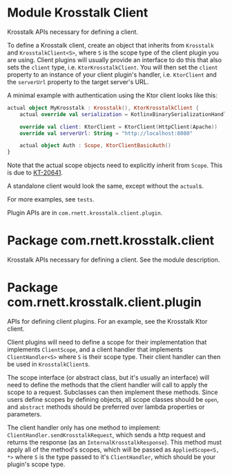 # Module Krosstalk Client

Krosstalk APIs necessary for defining a client.

To define a Krosstalk client, create an object that inherits from `Krosstalk` and `KrosstalkClient<S>`, where `S`
is the scope type of the client plugin you are using. Client plugins will usually provide an interface to do this that
also sets the `client` type, i.e. `KtorKrosstalkClient`. You will then set the `client` property to an instance of your
client plugin's handler, i.e. `KtorClient` and the `serverUrl` property to the target server's URL.

A minimal example with authentication using the Ktor client looks like this:

```kotlin
actual object MyKrosstalk : Krosstalk(), KtorKrosstalkClient {
    actual override val serialization = KotlinxBinarySerializationHandler(Cbor { })

    override val client: KtorClient = KtorClient(HttpClient(Apache))
    override val serverUrl: String = "http://localhost:8080"

    actual object Auth : Scope, KtorClientBasicAuth()
}
```

Note that the actual scope objects need to explicitly inherit from `Scope`. This is due
to [KT-20641](https://youtrack.jetbrains.com/issue/KT-20641).

A standalone client would look the same, except without the `actual`s.

For more examples, see `tests`.

Plugin APIs are in `com.rnett.krosstalk.client.plugin`.

# Package com.rnett.krosstalk.client

Krosstalk APIs necessary for defining a client. See the module description.

# Package com.rnett.krosstalk.client.plugin

APIs for defining client plugins. For an example, see the Krosstalk Ktor client.

Client plugins will need to define a scope for their implementation that implements `ClientScope`, and a client handler
that implements `ClientHandler<S>` where `S` is their scope type. Their client handler can then be used
in `KrosstalkClient`s.

The scope interface (or abstract class, but it's usually an interface) will need to define the methods that the client
handler will call to apply the scope to a request. Subclasses can then implement these methods. Since users define
scopes by defining objects, all scope classes should be `open`, and `abstract` methods should be preferred over lambda
properties or parameters.

The client handler only has one method to implement: `ClientHandler.sendKrosstalkRequest`, which sends a http request
and returns the response (as an `InternalKrosstalkResponse`). This method must apply all of the method's scopes, which
will be passed as `AppliedScope<S, *>`
where `S` is the type passed to it's `ClientHandler`, which should be your plugin's scope type.